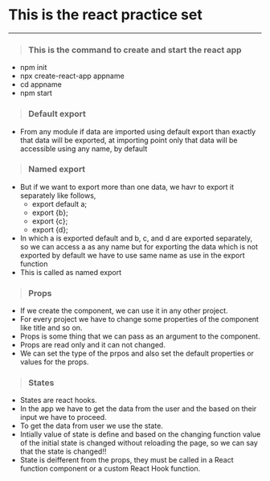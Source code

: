 # This is the react practice set
***

<!-- This is the command to create and start the react app -->

> ### This is the command to create and start the react app
- npm init
- npx create-react-app appname
- cd appname
- npm start

<!-- Default export -->

> ### Default export
- From any module if data are imported using default export than exactly that data will be exported, at importing point only that data will be accessible using any name, by default

<!-- Named export -->

> ### Named export
- But if we want to export more than one data, we havr to export it separately like follows,
    - export default a;
    - export {b};
    - export {c};
    - export {d};
- In which a is exported default and b, c, and d are exported separately, so we can access a as any name but for exporting the data which is not exported by default we have to use same name as use in the export function
- This is called as named export

<!-- Props -->

> ### Props
- If we create the component, we can use it in any other project.
- For every project we have to change some properties of the component like title and so on.
- Props is some thing that we can pass as an argument to the component.
- Props are read only and it can not changed.
- We can set the type of the prpos and also set the default properties or values for the props.

<!-- States -->

> ### States

- States are react hooks.
- In the app we have to get the data from the user and the based on their input we have to proceed.
- To get the data from user we use the state.
- Intially value of state is define and based on the changing function value of the initial state is changed without reloading the page, so we can say that the state is changed!!
- State is deifferent from the props, they must be called in a React function component or a custom React Hook function.

